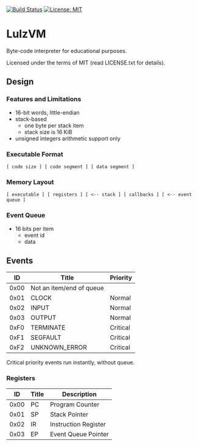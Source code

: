 [![Build Status](https://api.travis-ci.org/alopatindev/lulzvm.svg?branch=master)](https://travis-ci.org/alopatindev/lulzvm)
[![License: MIT](https://img.shields.io/badge/license-MIT-blue.svg)](LICENSE.txt)

LulzVM
======

Byte-code interpreter for educational purposes.

Licensed under the terms of MIT (read LICENSE.txt for details).

## Design

### Features and Limitations
- 16-bit words, little-endian
- stack-based
    - one byte per stack item
    - stack size is 16 KiB
- unsigned integers arithmetic support only

### Executable Format
```
[ code size ] [ code segment ] [ data segment ]
```

### Memory Layout
```
[ executable ] [ registers ] [ <-- stack ] [ callbacks ] [ <-- event queue ]
```

### Event Queue
- 16 bits per item
    - event id
    - data

## Events
|ID  |Title           |Priority|
|----|----------------|--------|
|0x00|Not an item/end of queue||
|0x01|CLOCK           |Normal  |
|0x02|INPUT           |Normal  |
|0x03|OUTPUT          |Normal  |
|0xF0|TERMINATE       |Critical|
|0xF1|SEGFAULT        |Critical|
|0xF2|UNKNOWN_ERROR   |Critical|

Critical priority events run instantly, without queue.

### Registers
|ID  |Title |Description          |
|----|------|---------------------|
|0x00|PC    |Program Counter      |
|0x01|SP    |Stack Pointer        |
|0x02|IR    |Instruction Register |
|0x03|EP    |Event Queue Pointer  |
